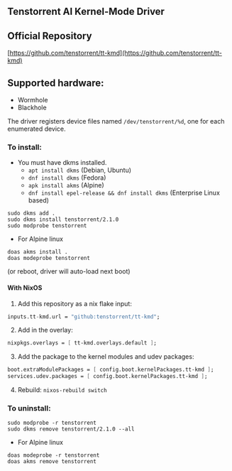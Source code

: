 ## Tenstorrent AI Kernel-Mode Driver

## Official Repository

[https://github.com/tenstorrent/tt-kmd](https://github.com/tenstorrent/tt-kmd)

## Supported hardware:
* Wormhole
* Blackhole

The driver registers device files named `/dev/tenstorrent/%d`, one for each enumerated device.

### To install:

* You must have dkms installed.
    * `apt install dkms` (Debian, Ubuntu)
    * `dnf install dkms` (Fedora)
    * `apk install akms` (Alpine)
    * `dnf install epel-release && dnf install dkms` (Enterprise Linux based)
```
sudo dkms add .
sudo dkms install tenstorrent/2.1.0
sudo modprobe tenstorrent
```
* For Alpine linux
```
doas akms install .
doas modeprobe tenstorrent
```
(or reboot, driver will auto-load next boot)

#### With NixOS

1. Add this repository as a nix flake input:
```nix
inputs.tt-kmd.url = "github:tenstorrent/tt-kmd";
```

2. Add in the overlay:
```nix
nixpkgs.overlays = [ tt-kmd.overlays.default ];
```

3. Add the package to the kernel modules and udev packages:
```nix
boot.extraModulePackages = [ config.boot.kernelPackages.tt-kmd ];
services.udev.packages = [ config.boot.kernelPackages.tt-kmd ];
```

4. Rebuild: `nixos-rebuild switch`

### To uninstall:
```
sudo modprobe -r tenstorrent
sudo dkms remove tenstorrent/2.1.0 --all
```
* For Alpine linux
```
doas modeprobe -r tenstorrent
doas akms remove tenstorrent
```
